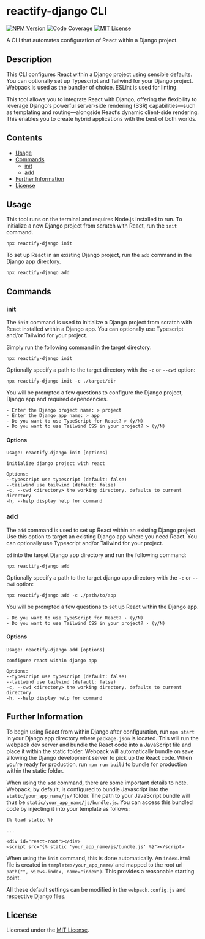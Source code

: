 # reactify-django CLI

[![NPM Version](https://img.shields.io/badge/NPM-0.1.0-blue)](https://www.npmjs.com/package/reactify-django)
![Code Coverage](https://img.shields.io/badge/Code_Coverage-92.57%25-green)
[![MIT License](https://img.shields.io/badge/License-MIT-red)](https://opensource.org/license/MIT)

A CLI that automates configuration of React within a Django project.

## Description

This CLI configures React within a Django project using sensible defaults. You can optionally set up Typescript and Tailwind for your Django project. Webpack is used as the bundler of choice. ESLint is used for linting.

This tool allows you to integrate React with Django, offering the flexibility to leverage Django's powerful server-side rendering (SSR) capabilities—such as templating and routing—alongside React’s dynamic client-side rendering. This enables you to create hybrid applications with the best of both worlds.

## Contents

- [Usage](#usage)
- [Commands](#commands)
  - [init](#init)
  - [add](#add)
- [Further Information](#further-information)
- [License](#license)

## Usage

This tool runs on the terminal and requires Node.js installed to run.
To initialize a new Django project from scratch with React, run the `init` command.

`npx reactify-django init`

To set up React in an existing Django project, run the `add` command in the Django app directory.

`npx reactify-django add`

## Commands

### init

The `init` command is used to initialize a Django project from scratch with React installed within a Django app. You can optionally use Typescript and/or Tailwind for your project.

Simply run the following command in the target directory:

`npx reactify-django init`

Optionally specify a path to the target directory with the `-c` or `--cwd` option:

`npx reactify-django init -c ./target/dir`

You will be prompted a few questions to configure the Django project, Django app and required dependencies.

```
- Enter the Django project name: > project
- Enter the Django app name: > app
- Do you want to use TypeScript for React? > (y/N)
- Do you want to use Tailwind CSS in your project? > (y/N)
```

#### Options

```
Usage: reactify-django init [options]

initialize django project with react

Options:
--typescript use typescript (default: false)
--tailwind use tailwind (default: false)
-c, --cwd <directory> the working directory, defaults to current directory
-h, --help display help for command
```

### add

The `add` command is used to set up React within an existing Django project. Use this option to target an existing Django app where you need React. You can optionally use Typescript and/or Tailwind for your project.

`cd` into the target Django app directory and run the following command:

`npx reactify-django add`

Optionally specify a path to the target django app directory with the `-c` or `--cwd` option:

`npx reactify-django add -c ./path/to/app`

You will be prompted a few questions to set up React within the Django app.

```
- Do you want to use TypeScript for React? › (y/N)
- Do you want to use Tailwind CSS in your project? › (y/N)
```

#### Options

```
Usage: reactify-django add [options]

configure react within django app

Options:
--typescript use typescript (default: false)
--tailwind use tailwind (default: false)
-c, --cwd <directory> the working directory, defaults to current directory
-h, --help display help for command
```

## Further Information

To begin using React from within Django after configuration, run `npm start` in your Django app directory where `package.json` is located. This will run the webpack dev server and bundle the React code into a JavaScript file and place it within the static folder. Webpack will automatically bundle on save allowing the Django development server to pick up the React code. When you're ready for production, run `npm run build` to bundle for production within the static folder.

When using the `add` command, there are some important details to note. Webpack, by default, is configured to bundle Javascript into the `static/your_app_name/js/` folder. The path to your JavaScript bundle will thus be `static/your_app_name/js/bundle.js`.
You can access this bundled code by injecting it into your template as follows:

```
{% load static %}

...

<div id="react-root"></div>
<script src="{% static 'your_app_name/js/bundle.js' %}"></script>
```

When using the `init` command, this is done automatically. An `index.html` file is created in `templates/your_app_name/` and mapped to the root url `path("", views.index, name="index")`. This provides a reasonable starting point.

All these default settings can be modified in the `webpack.config.js` and respective Django files.

## License

Licensed under the [MIT License](https://github.com/kodalegit/reactify-django/blob/main/LICENSE).
